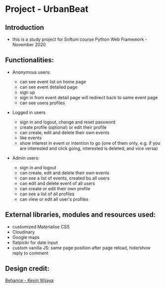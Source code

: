 # Project - UrbanBeat

## Introduction
* this is a study project for Softuni course Python Web Framework - November 2020

## Functionalities:

* Anonymous users:
    * can see event list on home page
    * can see event detailed page
    * sign up
    * sign in from event detail page will redirect back to same event page
    * can see users profiles 

* Logged in users
    * sign in and logout, change and reset password
    * create profile (optional) or edit their profile
    * can create, edit and delete their own events
    * like events
    * show interest in event or intention to go (one of them only, e.g. if you are interested and click going, interested is deleted, and vice versa)

* Admin users:
    * sign in and logout
    * can create, edit and delete their own events
    * can see a list of events, created bu all users 
    * can edit and delete event of all users
    * can create or edit their own profile
    * can see a list of all profiles
    * can view or edit all user's profiles
     
## External libraries, modules and resources used:

* customized Materialise CSS
* Cloudinary
* Google maps
* flatpickr for date input
* custom vanilla JS: same page position after page reload, hide/show reply to comment

## Design credit: 

[Behance - Kevin Wijaya](https://www.behance.net/gallery/87681559/Event-Landing-Page)